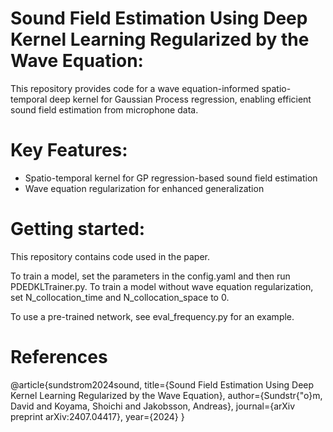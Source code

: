 # Sound Field Estimation Using Deep Kernel Learning Regularized by the Wave Equation:
This repository provides code for a wave equation-informed spatio-temporal deep kernel for Gaussian Process regression, enabling efficient sound field estimation from microphone data. 

# Key Features:
- Spatio-temporal kernel for GP regression-based sound field estimation
- Wave equation regularization for enhanced generalization

# Getting started:
This repository contains code used in the paper.

To train a model, set the parameters in the config.yaml and then run PDEDKLTrainer.py. To train a model without wave equation regularization, set N_collocation_time and N_collocation_space to 0.

To use a pre-trained network, see eval_frequency.py for an example.

# References
@article{sundstrom2024sound,
  title={Sound Field Estimation Using Deep Kernel Learning Regularized by the Wave Equation},
  author={Sundstr{\"o}m, David and Koyama, Shoichi and Jakobsson, Andreas},
  journal={arXiv preprint arXiv:2407.04417},
  year={2024}
}
